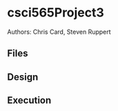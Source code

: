 csci565Project3
===============

Authors: Chris Card, Steven Ruppert

## Files

## Design

## Execution

